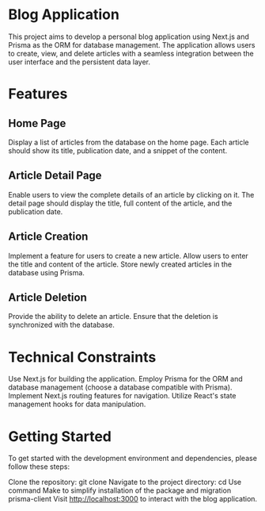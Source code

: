 # Blog Application
This project aims to develop a personal blog application using Next.js and Prisma as the ORM for database management. The application allows users to create, view, and delete articles with a seamless integration between the user interface and the persistent data layer.

# Features
## Home Page
Display a list of articles from the database on the home page.
Each article should show its title, publication date, and a snippet of the content.
## Article Detail Page
Enable users to view the complete details of an article by clicking on it.
The detail page should display the title, full content of the article, and the publication date.
## Article Creation
Implement a feature for users to create a new article.
Allow users to enter the title and content of the article.
Store newly created articles in the database using Prisma.
## Article Deletion
Provide the ability to delete an article.
Ensure that the deletion is synchronized with the database.
# Technical Constraints
Use Next.js for building the application.
Employ Prisma for the ORM and database management (choose a database compatible with Prisma).
Implement Next.js routing features for navigation.
Utilize React's state management hooks for data manipulation.
# Getting Started
To get started with the development environment and dependencies, please follow these steps:

Clone the repository: git clone <repository-url>
Navigate to the project directory: cd <project-directory>
Use command Make to simplify installation of the package and migration prisma-client
Visit [http://localhost:3000](http://localhost:3000) to interact with the blog application.

